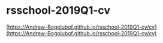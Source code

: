 # rsschool-2019Q1-cv
[https://Andrew-Bogolubof.github.io/rsschool-2019Q1-cv/cv](https://Andrew-Bogolubof.github.io/rsschool-2019Q1-cv/cv)
